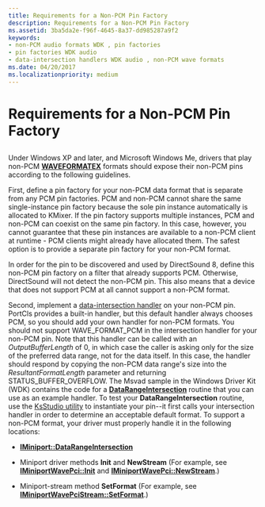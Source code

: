 ```yaml
---
title: Requirements for a Non-PCM Pin Factory
description: Requirements for a Non-PCM Pin Factory
ms.assetid: 3ba5da2e-f96f-4645-8a37-dd985287a9f2
keywords:
- non-PCM audio formats WDK , pin factories
- pin factories WDK audio
- data-intersection handlers WDK audio , non-PCM wave formats
ms.date: 04/20/2017
ms.localizationpriority: medium
---
```


# Requirements for a Non-PCM Pin Factory


## <span id="requirements_for_a_non_pcm_pin_factory"></span><span id="REQUIREMENTS_FOR_A_NON_PCM_PIN_FACTORY"></span>


Under Windows XP and later, and Microsoft Windows Me, drivers that play non-PCM [**WAVEFORMATEX**](/windows/desktop/api/mmreg/ns-mmreg-twaveformatex) formats should expose their non-PCM pins according to the following guidelines.

First, define a pin factory for your non-PCM data format that is separate from any PCM pin factories. PCM and non-PCM cannot share the same single-instance pin factory because the sole pin instance automatically is allocated to KMixer. If the pin factory supports multiple instances, PCM and non-PCM can coexist on the same pin factory. In this case, however, you cannot guarantee that these pin instances are available to a non-PCM client at runtime - PCM clients might already have allocated them. The safest option is to provide a separate pin factory for your non-PCM format.

In order for the pin to be discovered and used by DirectSound 8, define this non-PCM pin factory on a filter that already supports PCM. Otherwise, DirectSound will not detect the non-PCM pin. This also means that a device that does not support PCM at all cannot support a non-PCM format.

Second, implement a [data-intersection handler](proprietary-data-intersection-handlers.md) on your non-PCM pin. PortCls provides a built-in handler, but this default handler always chooses PCM, so you should add your own handler for non-PCM formats. You should not support WAVE\_FORMAT\_PCM in the intersection handler for your non-PCM pin. Note that this handler can be called with an *OutputBufferLength* of 0, in which case the caller is asking only for the size of the preferred data range, not for the data itself. In this case, the handler should respond by copying the non-PCM data range's size into the *ResultantFormatLength* parameter and returning STATUS\_BUFFER\_OVERFLOW. The Msvad sample in the Windows Driver Kit (WDK) contains the code for a [**DataRangeIntersection**](/windows-hardware/drivers/ddi/portcls/nf-portcls-iminiport-datarangeintersection) routine that you can use as an example handler. To test your **DataRangeIntersection** routine, use the [KsStudio utility](ksstudio-utility.md) to instantiate your pin--it first calls your intersection handler in order to determine an acceptable default format. To support a non-PCM format, your driver must properly handle it in the following locations:

-   [**IMiniport::DataRangeIntersection**](/windows-hardware/drivers/ddi/portcls/nf-portcls-iminiport-datarangeintersection)

-   Miniport driver methods **Init** and **NewStream** (For example, see [**IMiniportWavePci::Init**](/windows-hardware/drivers/ddi/portcls/nf-portcls-iminiportwavepci-init) and [**IMiniportWavePci::NewStream**](/windows-hardware/drivers/ddi/portcls/nf-portcls-iminiportwavepci-newstream).)

-   Miniport-stream method **SetFormat** (For example, see [**IMiniportWavePciStream::SetFormat**](/windows-hardware/drivers/ddi/portcls/nf-portcls-iminiportwavepcistream-setformat).)

 

